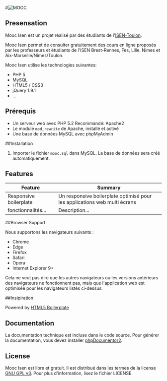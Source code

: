 #![MOOC](http://orientation.blog.lemonde.fr/files/2013/04/MOOCbetterwordbubble.png)

## Presensation

Mooc Isen est un projet réalisé par des étudiants de l'[ISEN-Toulon](http://www.isen.fr/).

Mooc Isen permet de consulter gratuitement des cours en ligne proposés par les professeurs et étudiants de l'ISEN Brest-Rennes, Fès, Lille, Nimes et Aix-Marseille/Nîmes/Toulon.

Mooc Isen utilise les technologies suivantes:

* PHP 5
* MySQL
* HTML5 / CSS3
* jQuery 1.9.1
* ...


## Prérequis

* Un serveur web avec PHP 5.2 Recommandé: Apache2
* Le module `mod_rewrite` de Apache, installé et activé
* Une base de données MySQL avec phpMyAdmin


##Installation

1. Importer le fichier `mooc.sql` dans MySQL. La base de données sera créé automatiquement.


## Features

| Feature                                | Summary                                                                                                                                                                                                                                                     |
|----------------------------------------|-------------------------------------------------------------------------------------------------------------------------------------------------------------------------------------------------------------------------------------------------------------|
| Responsive boilerplate | Un responsive boilerplate optimisé pour les applications web multi écrans |
| fonctionnalités...                         | Description... |


##Browser Support

Nous supportons les navigateurs suivants :

* Chrome
* Edge
* Firefox
* Safari
* Opera
* Internet Explorer 9+

Cela ne veut pas dire que les autres navigateurs ou les versions antérieurs des navigateurs ne fonctionnent pas, mais que l'application web est optimisée pour les navigateurs listés ci-dessus.


##Insipiration

Powered by [HTML5 Boilerplate](https://html5boilerplate.com/)


## Documentation

La documentation technique est incluse dans le code source. Pour générer la documentation, vous devez installer [phpDocumentor2](http://www.phpdoc.org).


## License

Mooc Isen est libre et gratuit. Il est distribué dans les termes de la license [GNU GPL v3](http://www.gnu.org/licenses/gpl.html). Pour plus d'information, lisez le fichier LICENSE.
